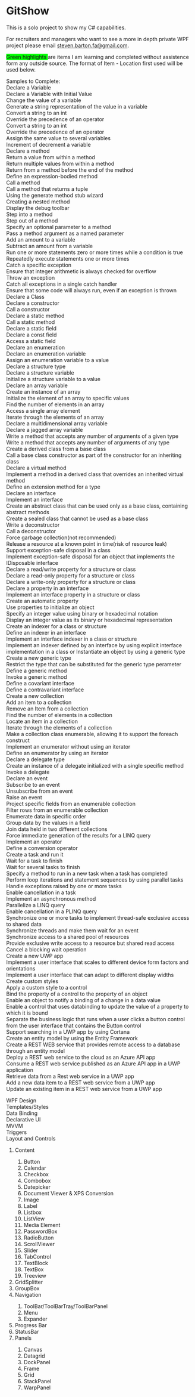 # GitShow

This is a solo project to show my C# capabilities. </br>

For recruiters and managers who want to see a more in depth private WPF project please email steven.barton.fa@gmail.com.
 
<span style="background-color:#00FF00"> Green highlights </span> are items I am learning and completed without assistence form any outside source. The format of Item - Location first used will be used below.

Samples to Complete: </br>
Declare a Variable </br>
Declare a Variable with Initial Value </br>
Change the value of a variable </br>
Generate a string representation of the value in a variable </br>
Convert a string to an int </br>
Override the precedence of an operator </br>
Convert a string to an int </br>
Override the precedence of an operator </br>
Assign the same value to several variables </br>
Increment of decrement a variable </br>
Declare a method </br>
Return a value from within a method </br>
Return multiple values from within a method </br>
Return from a method before the end of the method </br>
Define an expression-bodied method </br>
Call a method </br>
Call a method that returns a tuple </br>
Using the generate method stub wizard </br>
Creating a nested method </br>
Display the debug toolbar </br>
Step into a method </br>
Step out of a method </br>
Specify an optional parameter to a method </br>
Pass a method argument as a named parameter </br>
Add an amount to a variable </br>
Subtract an amount from a variable </br>
Run one or more statements zero or more times while a condition is true </br>
Repeatedly execute statements one or more times </br>
Catch a specific exception </br>
Ensure that integer arithmetic is always checked for overflow </br>
Throw an exception </br>
Catch all exceptions in a single catch handler  </br>
Ensure that some code will always run, even if an exception is thrown </br>
Declare a Class </br>
Declare a constructor </br>
Call a constructor </br>
Declare a static method </br>
Call a static method </br>
Declare a static field </br>
Declare a const field </br>
Access a static field </br>
Declare an enumeration </br>
Declare an enumeration variable </br>
Assign an enumeration variable to a value </br>
Declare a structure type </br>
Declare a structure variable </br>
Initialize a structure variable to a value </br>
Declare an array variable </br>
Create an instance of an array </br>
Initialize the element of an array to specific values </br>
Find the number of elements in an array </br>
Access a single array element </br>
Iterate through the elements of an array </br>
Declare a multidimensional array variable </br>
Declare a jagged array variable </br>
Write a method that accepts any number of arguments of a given type </br>
Write a method that accepts any number of arguments of any type </br>
Create a derived class from a base class </br>
Call a base class constructor as part of the constructor for an inheriting class </br>
Declare a virtual method </br>
Implement a method in a derived class that overrides an inherited virtual method </br>
Define an extension method for a type </br>
Declare an interface </br>
Implement an interface </br>
Create an abstract class that can be used only as a base class, containing abstract methods  </br>
Create a sealed class that cannot be used as a base class </br>
Write a deconstructor </br>
Call a deconstructor </br>
Force garbage collection(not recommended) </br>
Release a resource at a known point in time(risk of resource leak) </br>
Support exception-safe disposal in a class </br>
Implement exception-safe disposal for an object that implements the IDisposable interface </br>
Declare a read/write property for a structure or class </br>
Declare a read-only property for a structure or class </br>
Declare a write-only property for a structure or class </br>
Declare a property in an interface </br>
Implement an interface property in a structure or class </br>
Create an automatic property </br>
Use properties to initialize an object </br>
Specify an integer value using binary or hexadecimal notation </br>
Display an integer value as its binary or hexadecimal representation </br>
Create an indexer for a class or structure </br>
Define an indexer in an interface </br>
Implement an interface indexer in a class or structure </br>
Implement an indexer defined by an interface by using explicit interface implementation in a class or Instantiate an object by using a generic type </br>
Create a new generic type </br>
Restrict the type that can be substituted for the generic type perameter </br>
Define a generic method </br>
Invoke a generic method </br>
Define a covariant interface </br>
Define a contravariant interface </br>
Create a new collection </br>
Add an item to a collection </br>
Remove an Item from a collection </br>
Find the number of elements in a collection </br>
Locate an item in a collection </br>
Iterate through the elements of a collection </br>
Make a collection class enumerable, allowing it to support the foreach construct </br>
Implement an enumerator without using an iterator </br>
Define an enumerator by using an iterator </br>
Declare a delegate type </br>
Create an instance of a delegate initialized with a single specific method </br>
Invoke a delegate </br>
Declare an event </br>
Subscribe to an event </br>
Unsubscribe from an event </br>
Raise an event </br>
Project specific fields from an enumerable collection </br>
Filter rows from an enumerable collection </br>
Enumerate data in specific order </br>
Group data by the values in a field </br>
Join data held in two different collections </br>
Force immediate generation of the results for a LINQ query </br>
Implement an operator </br>
Define a conversion operator </br>
Create a task and run it </br>
Wait for a task to finish </br>
Wait for several tasks to finish </br>
Specify a method to run in a new task when a task has completed </br>
Perform loop iterations and statement sequences by using parallel tasks </br>
Handle exceptions raised by one or more tasks </br>
Enable cancellation in a task </br>
Implement an asynchronous method </br>
Parallelize a LINQ query </br>
Enable cancellation in a PLINQ query </br>
Synchronize one or more tasks to implement thread-safe exclusive access to shared data </br>
Synchronize threads and make them wait for an event </br>
Synchronize access to a shared pool of resources </br>
Provide exclusive write access to a resource but shared read access </br>
Cancel a blocking wait operation </br>
Create a new UWP app </br>
Implement a user interface that scales to different device form factors and orientations </br>
Implement a user interface that can adapt to different display widths </br>
Create custom styles </br>
Apply a custom style to a control </br>
Bind the property of a control to the property of an object </br>
Enable an object to notify a binding of a change in a data value </br>
Enable a control that uses databinding to update the value of a property to which it is bound </br>
Separate the business logic that runs when a user clicks a button control from the user interface that contains the Button control </br>
Support searching in a UWP app by using Cortana </br>
Create an entity model by using the Entity Framework </br>
Create a REST WEB service that provides remote access to a database through an entity model </br>
Deploy a REST web service to the cloud as an Azure API app </br>
Consume a REST web service published as an Azure API app in a UWP application </br>
Retrieve data from a Rest web service in a UWP app </br>
Add a new data item to a REST web service from a UWP app </br>
Update an existing item in a REST web service from a UWP app </br>


WPF Design </br>
Templates/Styles </br>
Data Binding </br>
Declarative UI </br>
MVVM </br>
Triggers </br>
Layout and Controls
  <ol>
  <li>Content</li>
  <ol>
    <li>Button</li>
    <li>Calendar</li>
    <li>Checkbox</li>
    <li>Combobox</li>
    <li>Datepicker</li>
    <li>Document Viewer & XPS Conversion</li>
    <li>Image</li>
    <li>Label</li>
    <li>Listbox</li>
    <li>ListView</li>
    <li>Media Element</li>
    <li>PasswordBox</li>
    <li>RadioButton</li>
    <li>ScrollViewer</li>
    <li>Slider</li>
    <li>TabControl</li>
    <li>TextBlock</li>
    <li>TextBox</li>
    <li>Treeview</li>
  </ol>

  <li>GridSplitter</li>
  <li>GroupBox</li>
  <li>Navigation</li>
  <ol>
      <li>ToolBar/ToolBarTray/ToolBarPanel</li>
      <li>Menu</li>
      <li>Expander</li>
  </ol>

  <li>Progress Bar</li>
  <li>StatusBar</li>

  <li>Panels</li>
  <ol>
    <li>Canvas</li>
    <li>Datagrid</li>
    <li>DockPanel</li>
    <li>Frame</li>
    <li>Grid</li>
    <li>StackPanel</li>
    <li>WarpPanel</li>
  </ol>
  </ol>

